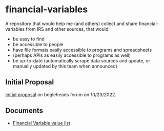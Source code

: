 # financial-variables

A repository that would help me (and others) collect and share financial-variables from IRS and other sources, that would:
- be easy to find
- be accessible to people
- have file formats easily accessible to programs and spreadsheets
- (perhaps APIs as easily accessible to programs as well)
- be up-to-date (automatically scrape data sources and update, or manually updated by this team when announced)

## Initial Proposal
[Initial proposal](https://www.bogleheads.org/forum/viewtopic.php?p=6928838#p6928838) on bogleheads forum on 10/23/2022.

## Documents

- [Financial Variable value list](values.md)
